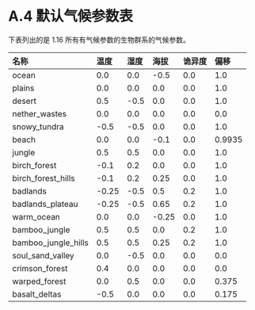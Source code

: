 # A.4 默认气候参数表

下表列出的是 1.16 所有有气候参数的生物群系的气候参数。

| 名称 | 温度 | 湿度 | 海拔 | 诡异度 | 偏移 |
| :--- | :--- | :--- | :--- | :--- | :--- |
| ocean | 0.0 | 0.0 | -0.5 | 0.0 | 1.0 |
| plains | 0.0 | 0.0 | 0.0 | 0.0 | 1.0 |
| desert | 0.5 | -0.5 | 0.0 | 0.0 | 1.0 |
| nether\_wastes | 0.0 | 0.0 | 0.0 | 0.0 | 0.0 |
| snowy\_tundra | -0.5 | -0.5 | 0.0 | 0.0 | 1.0 |
| beach | 0.0 | 0.0 | -0.1 | 0.0 | 0.9935 |
| jungle | 0.5 | 0.5 | 0.0 | 0.0 | 1.0 |
| birch\_forest | -0.1 | 0.2 | 0.0 | 0.0 | 1.0 |
| birch\_forest\_hills | -0.1 | 0.2 | 0.25 | 0.0 | 1.0 |
| badlands | -0.25 | -0.5 | 0.5 | 0.2 | 1.0 |
| badlands\_plateau | -0.25 | -0.5 | 0.65 | 0.2 | 1.0 |
| warm\_ocean | 0.0 | 0.0 | -0.25 | 0.0 | 1.0 |
| bamboo\_jungle | 0.5 | 0.5 | 0.0 | 0.2 | 1.0 |
| bamboo\_jungle\_hills | 0.5 | 0.5 | 0.25 | 0.2 | 1.0 |
| soul\_sand\_valley | 0.0 | -0.5 | 0.0 | 0.0 | 0.0 |
| crimson\_forest | 0.4 | 0.0 | 0.0 | 0.0 | 0.0 |
| warped\_forest | 0.0 | 0.5 | 0.0 | 0.0 | 0.375 |
| basalt\_deltas | -0.5 | 0.0 | 0.0 | 0.0 | 0.175 |

